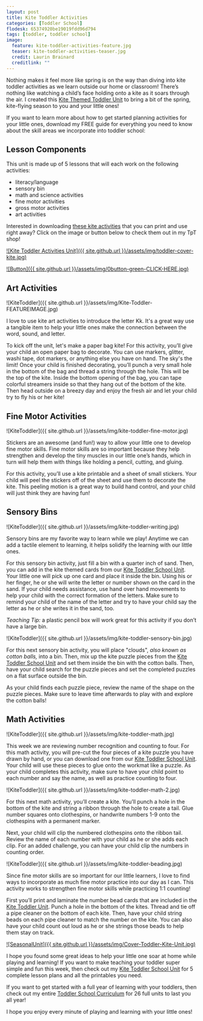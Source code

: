 ```yaml
---
layout: post
title: Kite Toddler Activities
categories: [Toddler School]
flodesk: 65374920be19019fdd96d794
tags: [toddler, toddler school]
image:
  feature: kite-toddler-activities-feature.jpg
  teaser: kite-toddler-activities-teaser.jpg
  credit: Laurin Brainard
  creditlink: ""
---
```

Nothing makes it feel more like spring is on the way than diving into kite toddler activities as we learn outside our home or classroom! There’s nothing like watching a child’s face holding onto a kite as it soars through the air. I created this [Kite Themed Toddler Unit](https://www.teacherspayteachers.com/Product/Toddler-Activities-Lesson-Plans-Preschool-Kite-Themed-Curriculum-Letter-K-4844775?utm_source=PB%20Blog&utm_campaign=Kite%20Toddler%20School%20Unit) to bring a bit of the spring, kite-flying season to you and your little ones!

If you want to learn more about how to get started planning activities for your little ones, download my FREE guide for everything you need to know about the skill areas we incorporate into toddler school:

<div id="fd-form-65374920be19019fdd96d794"></div>
<script>
  window.fd('form', {
    formId: '65374920be19019fdd96d794',
    containerEl: '#fd-form-65374920be19019fdd96d794'
  });
</script>

## Lesson Components 
This unit is made up of 5 lessons that will each work on the following activities:
- literacy/language 
- sensory bin 
- math and science activities
- fine motor activities
- gross motor activities
- art activities

Interested in downloading [these kite activities](https://www.teacherspayteachers.com/Product/Kite-Theme-Toddler-Activities-2-3-Year-Old-Preschool-Curriculum-Lesson-Plans-4844775?utm_source=PB%20Blog&utm_campaign=Kite%20Toddler%20Unit%20Cover) that you can print and use right away? Click on the image or button below to check them out in my TpT shop! 
 
[![Kite Toddler Activities Unit]({{ site.github.url }}/assets/img/toddler-cover-kite.jpg)](https://www.teacherspayteachers.com/Product/Kite-Theme-Toddler-Activities-2-3-Year-Old-Preschool-Curriculum-Lesson-Plans-4844775?utm_source=PB%20Blog&utm_campaign=Kite%20Toddler%20Unit%20Cover)
 
[![Button]({{ site.github.url }}/assets/img/0button-green-CLICK-HERE.jpg)](https://www.teacherspayteachers.com/Product/Kite-Theme-Toddler-Activities-2-3-Year-Old-Preschool-Curriculum-Lesson-Plans-4844775?utm_source=PB%20Blog&utm_campaign=Kite%20Toddler%20Unit%20Cover)

## Art Activities 

![KiteToddler]({{ site.github.url }}/assets/img/Kite-Toddler-FEATUREIMAGE.jpg)

I love to use kite art activities to introduce the letter Kk. It's a great way use a tangible item to help your little ones make the connection between the word, sound, and letter.

To kick off the unit, let's make a paper bag kite! For this activity, you’ll give your child an open paper bag to decorate. You can use markers, glitter, washi tape, dot markers, or anything else you have on hand. The sky's the limit! Once your child is finished decorating, you’ll punch a very small hole in the bottom of the bag and thread a string through the hole. This will be the top of the kite. Inside the bottom opening of the bag, you can tape colorful streamers inside so that they hang out of the bottom of the kite. Then head outside on a breezy day and enjoy the fresh air and let your child try to fly his or her kite! 

## Fine Motor Activities 

![KiteToddler]({{ site.github.url }}/assets/img/kite-toddler-fine-motor.jpg)

Stickers are an awesome (and fun!) way to allow your little one to develop fine motor skills. Fine motor skills are so important because they help strengthen and develop the tiny muscles in our little one’s hands, which in turn will help them with things like holding a pencil, cutting, and gluing. 

For this activity, you’ll use a kite printable and a sheet of small stickers. Your child will peel the stickers off of the sheet and use them to decorate the kite. This peeling motion is a great way to build hand control, and your child will just think they are having fun!

## Sensory Bins 

![KiteToddler]({{ site.github.url }}/assets/img/kite-toddler-writing.jpg)

Sensory bins are my favorite way to learn while we play! Anytime we can add a tactile element to learning, it helps solidify the learning with our little ones. 

For this sensory bin activity, just fill a bin with a quarter inch of sand. Then, you can add in the kite themed cards from our [Kite Toddler School Unit](https://www.teacherspayteachers.com/Product/Toddler-Activities-Lesson-Plans-Preschool-Kite-Themed-Curriculum-Letter-K-4844775?utm_source=PB%20Blog&utm_campaign=Kite%20Toddler%20School%20Unit). Your little one will pick up one card and place it inside the bin. Using his or her finger, he or she will write the letter or number shown on the card in the sand. If your child needs assistance, use hand over hand movements to help your child with the correct formation of the letters. Make sure to remind your child of the name of the letter and try to have your child say the letter as he or she writes it in the sand, too. 

_Teaching Tip:_ a plastic pencil box will work great for this activity if you don’t have a large bin.

![KiteToddler]({{ site.github.url }}/assets/img/kite-toddler-sensory-bin.jpg)

For this next sensory bin activity, you will place "clouds", _also known as cotton balls,_ into a bin. Then, mix up the kite puzzle pieces from the [Kite Toddler School Unit](https://www.teacherspayteachers.com/Product/Toddler-Activities-Lesson-Plans-Preschool-Kite-Themed-Curriculum-Letter-K-4844775?utm_source=PB%20Blog&utm_campaign=Kite%20Toddler%20School%20Unit) and set them inside the bin with the cotton balls. Then, have your child search for the puzzle pieces and set the completed puzzles on a flat surface outside the bin. 

As your child finds each puzzle piece, review the name of the shape on the puzzle pieces. Make sure to leave time afterwards to play with and explore the cotton balls! 

## Math Activities

![KiteToddler]({{ site.github.url }}/assets/img/kite-toddler-math.jpg)

This week we are reviewing number recognition and counting to four. For this math activity, you will pre-cut the four pieces of a kite puzzle you have drawn by hand, or you can download one from our [Kite Toddler School Unit](https://www.teacherspayteachers.com/Product/Toddler-Activities-Lesson-Plans-Preschool-Kite-Themed-Curriculum-Letter-K-4844775?utm_source=PB%20Blog&utm_campaign=Kite%20Toddler%20School%20Unit). Your child will use these pieces to glue onto the workmat like a puzzle. As your child completes this activity, make sure to have your child point to each number and say the name, as well as practice counting to four. 

![KiteToddler]({{ site.github.url }}/assets/img/kite-toddler-math-2.jpg)

For this next math activity, you’ll create a kite. You’ll punch a hole in the bottom of the kite and string a ribbon through the hole to create a tail. Glue number squares onto clothespins, or handwrite numbers 1-9 onto the clothespins with a permanent marker. 

Next, your child will clip the numbered clothespins onto the ribbon tail. Review the name of each number with your child as he or she adds each clip. For an added challenge, you can have your child clip the numbers in counting order.

![KiteToddler]({{ site.github.url }}/assets/img/kite-toddler-beading.jpg)

Since fine motor skills are so important for our little learners, I love to find ways to incorporate as much fine motor practice into our day as I can. This activity works to strengthen fine motor skills while practicing 1:1 counting! 

First you’ll print and laminate the number bead cards that are included in the [Kite Toddler Unit](https://www.teacherspayteachers.com/Product/Toddler-Activities-Lesson-Plans-Preschool-Kite-Themed-Curriculum-Letter-K-4844775?utm_source=PB%20Blog&utm_campaign=Kite%20Toddler%20School%20Unit). Punch a hole in the bottom of the kites. Thread and tie off a pipe cleaner on the bottom of each kite. Then, have your child string beads on each pipe cleaner to match the number on the kite. You can also have your child count out loud as he or she strings those beads to help them stay on track.

[![SeasonalUnit]({{ site.github.url }}/assets/img/Cover-Toddler-Kite-Unit.jpg)](https://www.teacherspayteachers.com/Product/Toddler-Activities-Lesson-Plans-Preschool-Kite-Themed-Curriculum-Letter-K-4844775?utm_source=PB%20Blog&utm_campaign=Kite%20Toddler%20School%20Cover%20Image)

I hope you found some great ideas to help your little one soar at home while playing and learning! If you want to make teaching your toddler super simple and fun this week, then check out my [Kite Toddler School Unit](https://www.teacherspayteachers.com/Product/Toddler-Activities-Lesson-Plans-Preschool-Kite-Themed-Curriculum-Letter-K-4844775?utm_source=PB%20Blog&utm_campaign=Kite%20Toddler%20School%20Unit) for 5 complete lesson plans and all the printables you need. 

If you want to get started with a full year of learning with your toddlers, then check out my entire [Toddler School Curriculum](https://www.teacherspayteachers.com/Product/Toddler-Activities-Lesson-Plans-Tot-School-Curriculum-Homeschool-Preschool-4296281?utm_source=PB%20Blog&utm_campaign=Toddler%20Bundle%20Upsell) for 26 full units to last you all year!

I hope you enjoy every minute of playing and learning with your little ones! 